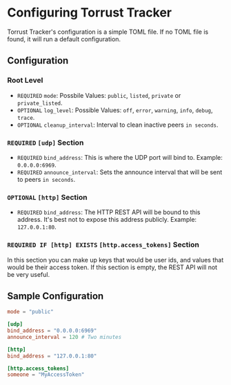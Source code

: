 # Configuring Torrust Tracker
Torrust Tracker's configuration is a simple TOML file. If no TOML file is found, it will run a default configuration.

## Configuration

### Root Level
- `REQUIRED` `mode`: Possbile Values: `public`, `listed`, `private` or `private_listed`.
- `OPTIONAL` `log_level`: Possible Values: `off`, `error`, `warning`, `info`, `debug`, `trace`.
- `OPTIONAL` `cleanup_interval`: Interval to clean inactive peers `in seconds`.

### `REQUIRED` `[udp]` Section
- `REQUIRED` `bind_address`: This is where the UDP port will bind to. Example: `0.0.0.0:6969`.
- `REQUIRED` `announce_interval`: Sets the announce interval that will be sent to peers `in seconds`.

### `OPTIONAL` `[http]` Section
- `REQUIRED` `bind_address`: The HTTP REST API will be bound to this address. It's best not to expose this address publicly. Example: `127.0.0.1:80`.

### `REQUIRED IF [http] EXISTS` `[http.access_tokens]` Section
In this section you can make up keys that would be user ids, and values that would be their access token.
If this section is empty, the REST API will not be very useful.

## Sample Configuration
```toml
mode = "public"

[udp]
bind_address = "0.0.0.0:6969"
announce_interval = 120 # Two minutes

[http]
bind_address = "127.0.0.1:80"

[http.access_tokens]
someone = "MyAccessToken"
```
